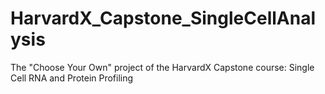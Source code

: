 # HarvardX_Capstone_SingleCellAnalysis
The "Choose Your Own" project of the HarvardX Capstone course: Single Cell RNA and Protein Profiling
